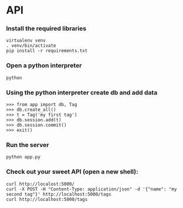 # API

### Install the required libraries

```
virtualenv venv
. venv/bin/activate
pip install -r requirements.txt
```

### Open a python interpreter

```
python
```

### Using the python interpreter create db and add data

```
>>> from app import db, Tag
>>> db.create_all()
>>> t = Tag('my first tag')
>>> db.session.add(t)
>>> db.session.commit()
>>> exit()
```

### Run the server

```
python app.py
```

### Check out your sweet API (open a new shell):

```
curl http://localost:5000/
curl -X POST -H "Content-Type: application/json" -d '{"name": "my second tag"}' http://localhost:5000/tags
curl http://localhost:5000/tags
```

